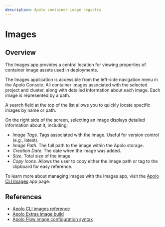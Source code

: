 ```yaml
---
description: Apolo container image registry
---
```


# Images

## Overview

The Images app provides a central location for viewing properties of container image assets used in deployments.

The Images application is accessible from the left-side navigation menu in the Apolo Console. All container images associated with the selected project and cluster, along with detailed information about each image. Each image is represented by a path.

A search field at the top of the list allows you to quickly locate specific images by name or path.

On the right side of the screen, selecting an image displays detailed information about it, including:

* _Image Tags_. Tags associated with the image. Useful for version control (e.g., latest).
* _Image Path_. The full path to the image within the Apolo storage.
* _Creation Date_. The date when the image was added.
* _Size_. Total size of the image.
* _Copy Icons_. Allows the user to copy either the image path or tag to the clipboard for easy reference.

To learn more about managing images with the Images app, visit the [Apolo CLI Images](../../../apolo-concepts-cli/apps/pre-installed-apps/images.md#overview) app page.

## References

* [Apolo CLI images reference](https://app.gitbook.com/s/-MOkWy7dB5MDbkSII8iF/commands/image)
* [Apolo Extras image build](https://app.gitbook.com/s/EicNFI9vPOX1TTMYRKT9/cli#apolo-extras-image)
* [Apolo Flow image configuration syntax](https://app.gitbook.com/s/-MMLOF_FqiWBMcOdY8cj/workflow-syntax/batch-workflow-syntax/batch-contexts#images-context)

